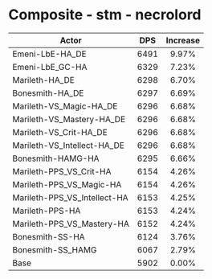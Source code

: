 # Composite - stm - necrolord
| Actor | DPS | Increase |
|---|:---:|:---:|
|Emeni-LbE-HA_DE|6491|9.97%|
|Emeni-LbE_GC-HA|6329|7.23%|
|Marileth-HA_DE|6298|6.70%|
|Bonesmith-HA_DE|6297|6.69%|
|Marileth-VS_Magic-HA_DE|6296|6.68%|
|Marileth-VS_Mastery-HA_DE|6296|6.68%|
|Marileth-VS_Crit-HA_DE|6296|6.68%|
|Marileth-VS_Intellect-HA_DE|6296|6.68%|
|Bonesmith-HAMG-HA|6295|6.66%|
|Marileth-PPS_VS_Crit-HA|6154|4.26%|
|Marileth-PPS_VS_Magic-HA|6154|4.26%|
|Marileth-PPS_VS_Intellect-HA|6153|4.25%|
|Marileth-PPS-HA|6153|4.24%|
|Marileth-PPS_VS_Mastery-HA|6152|4.24%|
|Bonesmith-SS-HA|6124|3.76%|
|Bonesmith-SS_HAMG|6067|2.79%|
|Base|5902|0.00%|
